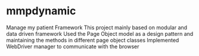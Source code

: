 # mmpdynamic
Manage my patient
Framework
This project mainly based on modular and data driven framework
Used the Page Object model as a design pattern and maintaining the methods in different page object classes
Implemented WebDriver manager to communicate with the browser
